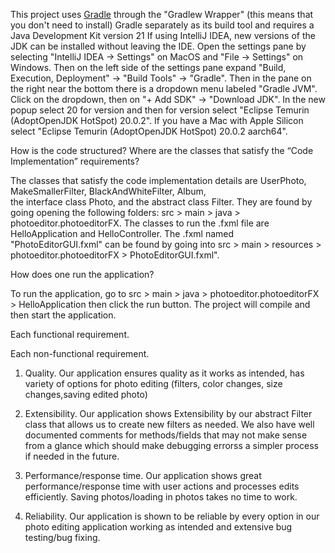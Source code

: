 This project uses [Gradle](https://gradle.org) through the "Gradlew Wrapper" (this means that you don't need to
install) Gradle separately as its build tool and requires a Java
Development Kit version 21 If using IntelliJ IDEA, new versions of the JDK can be installed without leaving the IDE.
Open the settings pane by selecting "IntelliJ IDEA -> Settings" on MacOS and "File -> Settings" on Windows. Then
on the left side of the settings pane expand "Build, Execution, Deployment" -> "Build Tools" -> "Gradle". Then in
the pane on the right near the bottom there is a dropdown menu labeled "Gradle JVM". Click on the dropdown, then on
"+ Add SDK" -> "Download JDK". In the new popup select 20 for version and then for version select
"Eclipse Temurin (AdoptOpenJDK HotSpot) 20.0.2". If you have a Mac with Apple Silicon select
"Eclipse Temurin (AdoptOpenJDK HotSpot) 20.0.2 aarch64".


How is the code structured? Where are the classes that satisfy the “Code Implementation” requirements?

The classes that satisfy the code implementation details are UserPhoto, MakeSmallerFilter, BlackAndWhiteFilter, Album,  
the interface class Photo, and the abstract class Filter.
They are found by going opening the following folders: src > main > java > photoeditor.photoeditorFX.
The classes to run the .fxml file are HelloApplication and HelloController. The .fxml named "PhotoEditorGUI.fxml" can 
be found by going into src > main > resources > photoeditor.photoeditorFX > PhotoEditorGUI.fxml".


How does one run the application?

To run the application, go to src > main > java > photoeditor.photoeditorFX > HelloApplication then click the run button.
The project will compile and then start the application.

Each functional requirement.


Each non-functional requirement. 

1. Quality. Our application ensures quality as it works as intended, has variety of options for photo editing (filters, color changes, size changes,saving edited photo)

2. Extensibility. Our application shows Extensibility by our abstract Filter class that allows us to create new filters as needed. We also have well documented comments for methods/fields that may not make sense from a glance which should make debugging errorss a simpler process if needed in the future.

3. Performance/response time. Our application shows great performance/response time with user actions and processes edits efficiently. Saving photos/loading in photos takes no time to work.

4. Reliability. Our application is shown to be reliable by every option in our photo editing application working as intended and extensive bug testing/bug fixing.
